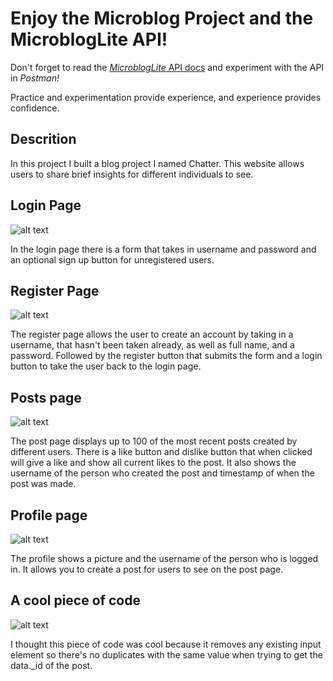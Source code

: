 # Enjoy the Microblog Project and the MicroblogLite API!

Don't forget to read the [*MicroblogLite* API docs](http://microbloglite.us-east-2.elasticbeanstalk.com/docs) and experiment with the API in *Postman!*

Practice and experimentation provide experience, and experience provides confidence.


## Descrition
In this project I built a blog project I named Chatter. This website allows users to share brief insights for different individuals to see.


## Login Page
![alt text](./ReadMeImages/Screenshot%202024-06-27%20at%2011.29.21 PM.png)

In the login page there is a form that takes in username and password and an optional sign up button for unregistered users.

## Register Page
![alt text](./ReadMeImages/Screenshot%202024-06-27%20at%2011.29.51 PM.png)

The register page allows the user to create an account by taking in a username, that hasn't been taken already, as well as full name, and a password. Followed by the register button that submits the form and a login button to take the user back to the login page.

## Posts page
![alt text](./ReadMeImages/Screenshot%202024-06-27%20at%2011.30.35 PM.png)

The post page displays up to 100 of the most recent posts created by different users. There is a like button and dislike button that when clicked will give a like and show all current likes to the post. It also shows the username of the person who created the post and timestamp of when the post was made.

## Profile page
![alt text](./ReadMeImages/Screenshot%202024-06-27%20at%2011.30.59 PM.png)

The profile shows a picture and the username of the person who is logged in. It allows you to create a post for users to see on the post page.

## A cool piece of code

![alt text](./ReadMeImages/Screenshot%202024-06-27%20at%2011.37.05 PM.png)

I thought this piece of code was cool because it removes any existing input element so there's no duplicates with the same value when trying to get the data._id of the post.